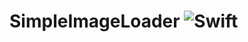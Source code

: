 # SimpleImageLoader ![Swift](https://github.com/Henawey/SimpleImageLoader/workflows/Swift/badge.svg?branch=master&event=status)
